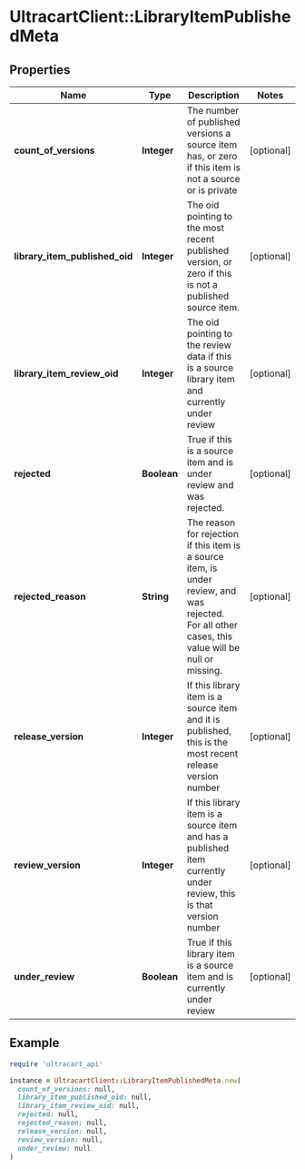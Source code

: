 # UltracartClient::LibraryItemPublishedMeta

## Properties

| Name | Type | Description | Notes |
| ---- | ---- | ----------- | ----- |
| **count_of_versions** | **Integer** | The number of published versions a source item has, or zero if this item is not a source or is private | [optional] |
| **library_item_published_oid** | **Integer** | The oid pointing to the most recent published version, or zero if this is not a published source item. | [optional] |
| **library_item_review_oid** | **Integer** | The oid pointing to the review data if this is a source library item and currently under review | [optional] |
| **rejected** | **Boolean** | True if this is a source item and is under review and was rejected. | [optional] |
| **rejected_reason** | **String** | The reason for rejection if this item is a source item, is under review, and was rejected.  For all other cases, this value will be null or missing. | [optional] |
| **release_version** | **Integer** | If this library item is a source item and it is published, this is the most recent release version number | [optional] |
| **review_version** | **Integer** | If this library item is a source item and has a published item currently under review, this is that version number | [optional] |
| **under_review** | **Boolean** | True if this library item is a source item and is currently under review | [optional] |

## Example

```ruby
require 'ultracart_api'

instance = UltracartClient::LibraryItemPublishedMeta.new(
  count_of_versions: null,
  library_item_published_oid: null,
  library_item_review_oid: null,
  rejected: null,
  rejected_reason: null,
  release_version: null,
  review_version: null,
  under_review: null
)
```

